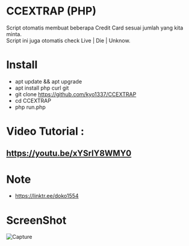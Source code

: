 # CCEXTRAP (PHP)
Script otomatis membuat beberapa Credit Card sesuai jumlah yang kita minta.<br>
Script ini juga otomatis check Live | Die | Unknow. <br>

# Install
- apt update && apt upgrade 
- apt install php curl git
- git clone https://github.com/kyo1337/CCEXTRAP
- cd CCEXTRAP
- php run.php

#  Video Tutorial :


## https://youtu.be/xYSrlY8WMY0
# Note
- https://linktr.ee/doko1554

# ScreenShot
![Capture](https://user-images.githubusercontent.com/33697576/79683548-1dae1380-8255-11ea-84c2-09baa34677d2.PNG)
